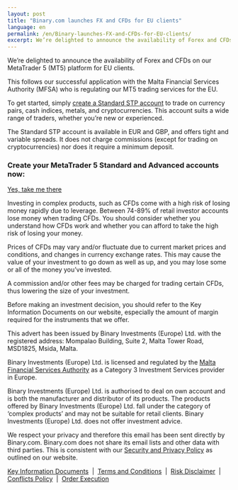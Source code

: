 ```yaml
---
layout: post
title: "Binary.com launches FX and CFDs for EU clients"
language: en
permalink: /en/Binary-launches-FX-and-CFDs-for-EU-clients/
excerpt: We’re delighted to announce the availability of Forex and CFDs on our MetaTrader 5 (MT5) platform for EU clients. This follows our successful application with the Malta Financial Services Authority (MFSA) who is regulating our MT5 trading services for the EU...
---
```

We’re delighted to announce the availability of Forex and CFDs on our MetaTrader 5 (MT5) platform for EU clients.

This follows our successful application with the Malta Financial Services Authority (MFSA) who is regulating our MT5 trading services for the EU.

To get started, simply <a href="https://www.binary.com/en/user/metatrader.html">create a Standard STP account</a> to trade on currency pairs, cash indices, metals, and cryptocurrencies. This account suits a wide range of traders, whether you’re new or experienced.

The Standard STP account is available in EUR and GBP, and offers tight and variable spreads. It does not charge commissions (except for trading on cryptocurrencies) nor does it require a minimum deposit.

<div class="cta">
    <h3>Create your MetaTrader 5 Standard and Advanced accounts now:</h3>
    <a class="button" href="https://www.binary.com/en/user/metatrader.html"><span>Yes, take me there</span></a>
</div>

<p class="font-s top-50">Investing in complex products, such as CFDs come with a high risk of losing money rapidly due to leverage. Between 74-89% of retail investor accounts lose money when trading CFDs. You should consider whether you understand how CFDs work and whether you can afford to take the high risk of losing your money.</p>

<p class="font-s">Prices of CFDs may vary and/or fluctuate due to current market prices and conditions, and changes in currency exchange rates. This may cause the value of your investment to go down as well as up, and you may lose some or all of the money you’ve invested.</p>

<p class="font-s">A commission and/or other fees may be charged for trading certain CFDs, thus lowering the size of your investment.</p>

<p class="font-s">Before making an investment decision, you should refer to the Key Information Documents on our website, especially the amount of margin required for the instruments that we offer.</p>

<p class="font-s">This advert has been issued by Binary Investments (Europe) Ltd. with the registered address: Mompalao Building, Suite 2, Malta Tower Road, MSD1825, Msida, Malta.</p>

<p class="font-s">Binary Investments (Europe) Ltd. is licensed and regulated by the <a href="https://www.mfsa.com.mt/">Malta Financial Services Authority</a> as a Category 3 Investment Services provider in Europe.</p>

<p class="font-s">Binary Investments (Europe) Ltd. is authorised to deal on own account and is both the manufacturer and distributor of its products. The products offered by Binary Investments (Europe) Ltd. fall under the category of ‘complex products’ and may not be suitable for retail clients. Binary Investments (Europe) Ltd. does not offer investment advice.</p>

<p class="font-s">We respect your privacy and therefore this email has been sent directly by Binary.com. Binary.com does not share its email lists and other data with third parties. This is consistent with our <a href="https://www.binary.com/en/terms-and-conditions.html#privacy">Security and Privacy Policy</a> as outlined on our website.</p>

<p class="font-s"><a href="https://www.binary.com/en/regulation.html#key_information_documents" target="_blank">Key Information Documents</a> &nbsp;|&nbsp; <a href="https://www.binary.com/en/terms-and-conditions.html#legal" target="_blank">Terms and Conditions</a>  &nbsp;|&nbsp; <a href="https://www.binary.com/en/terms-and-conditions.html#risk" target="_blank">Risk Disclaimer</a> &nbsp;|&nbsp; <a href="https://www.binary.com/en/terms-and-conditions.html#conflicts-policy" target="_blank">Conflicts Policy</a> &nbsp;|&nbsp; <a href="https://www.binary.com/en/terms-and-conditions.html#order-execution" target="_blank">Order Execution</a></p>